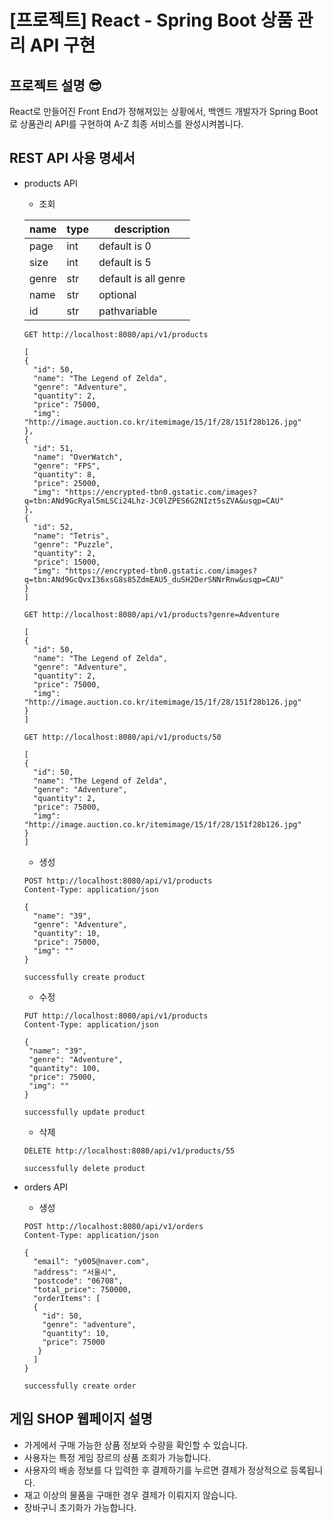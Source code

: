 # [프로젝트] React - Spring Boot 상품 관리 API 구현
## 프로젝트 설명 😎
React로 만들어진 Front End가 정해져있는 상황에서,
백엔드 개발자가 Spring Boot로 상품관리 API를 구현하여 A-Z 최종 서비스를 완성시켜봅니다.


## REST API 사용 명세서

- products API 
  - 조회
  
  | name  | type | description          |
  |-----|----------------------|---|
  | page  | int | default is 0         |
  | size  | int | default is 5         |
  | genre | str | default is all genre |
  | name  | str | optional             |
  | id     | str | pathvariable |

  ```
  GET http://localhost:8080/api/v1/products
  ```
  ```
  [
  {
    "id": 50,
    "name": "The Legend of Zelda",
    "genre": "Adventure",
    "quantity": 2,
    "price": 75000,
    "img": "http://image.auction.co.kr/itemimage/15/1f/28/151f28b126.jpg"
  },
  {
    "id": 51,
    "name": "OverWatch",
    "genre": "FPS",
    "quantity": 8,
    "price": 25000,
    "img": "https://encrypted-tbn0.gstatic.com/images?q=tbn:ANd9GcRyal5mLSCi24Lhz-JC0lZPES6G2NIzt5sZVA&usqp=CAU"
  },
  {
    "id": 52,
    "name": "Tetris",
    "genre": "Puzzle",
    "quantity": 2,
    "price": 15000,
    "img": "https://encrypted-tbn0.gstatic.com/images?q=tbn:ANd9GcQvxI36xsG8s85ZdmEAU5_duSH2DerSNNrRnw&usqp=CAU"
  }
  ]
  ```
  
  ```
  GET http://localhost:8080/api/v1/products?genre=Adventure
  ```
  ```
  [
  {
    "id": 50,
    "name": "The Legend of Zelda",
    "genre": "Adventure",
    "quantity": 2,
    "price": 75000,
    "img": "http://image.auction.co.kr/itemimage/15/1f/28/151f28b126.jpg"
  }
  ]
  ```
  ```
  GET http://localhost:8080/api/v1/products/50
  ```
  ```
  [
  {
    "id": 50,
    "name": "The Legend of Zelda",
    "genre": "Adventure",
    "quantity": 2,
    "price": 75000,
    "img": "http://image.auction.co.kr/itemimage/15/1f/28/151f28b126.jpg"
  }
  ]
  ```
  - 생성
  ```
  POST http://localhost:8080/api/v1/products
  Content-Type: application/json
    
  {
    "name": "39",
    "genre": "Adventure",
    "quantity": 10,
    "price": 75000,
    "img": ""
  }
  ```
  ```
  successfully create product
  ```
  - 수정
  ```
  PUT http://localhost:8080/api/v1/products
  Content-Type: application/json

  {
   "name": "39",
   "genre": "Adventure",
   "quantity": 100,
   "price": 75000,
   "img": ""
  }
  ```
  ```
  successfully update product
  ```
  
  - 삭제
  ```
  DELETE http://localhost:8080/api/v1/products/55
  ```
  ```
  successfully delete product
  ```

- orders API
  - 생성
  ```
  POST http://localhost:8080/api/v1/orders
  Content-Type: application/json
    
  {
    "email": "y005@naver.com",
    "address": "서울시",
    "postcode": "06708",
    "total_price": 750000,
    "orderItems": [
    {
      "id": 50,
      "genre": "adventure",
      "quantity": 10,
      "price": 75000
     }
    ]
  }
  ```
  ```
  successfully create order
  ```

## 게임 SHOP 웹페이지 설명 
- 가게에서 구매 가능한 상품 정보와 수량을 확인할 수 있습니다.
- 사용자는 특정 게임 장르의 상품 조회가 가능합니다.
- 사용자의 배송 정보를 다 입력한 후 결제하기를 누르면 결제가 정상적으로 등록됩니다.
- 재고 이상의 물품을 구매한 경우 결제가 이뤄지지 않습니다.
- 장바구니 초기화가 가능합니다.